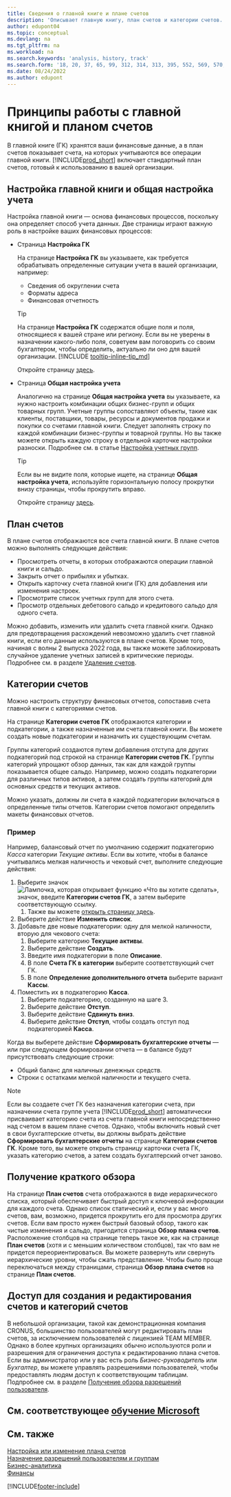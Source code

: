 ```yaml
---
title: Сведения о главной книге и плане счетов
description: 'Описывает главную книгу, план счетов и категории счетов. На странице Настройка ГК укажите, как требуется обрабатывать определенные ситуации учета в вашей организации.'
author: edupont04
ms.topic: conceptual
ms.devlang: na
ms.tgt_pltfrm: na
ms.workload: na
ms.search.keywords: 'analysis, history, track'
ms.search.form: '18, 20, 37, 65, 99, 312, 314, 313, 395, 552, 569, 570, 634, 790, 791, 1158'
ms.date: 08/24/2022
ms.author: edupont
---
```

# <a name="understanding-the-general-ledger-and-chart-of-accounts"></a><a name="understanding-the-general-ledger-and-chart-of-accounts"></a><a name="understanding-the-general-ledger-and-chart-of-accounts"></a>Принципы работы с главной книгой и планом счетов

В главной книге (ГК) хранятся ваши финансовые данные, а в план счетов показывает счета, на которых учитываются все операции главной книги. [!INCLUDE[prod_short](includes/prod_short.md)] включает стандартный план счетов, готовый к использованию в вашей организации.

## <a name="general-ledger-setup-and-general-posting-setup"></a><a name="general-ledger-setup-and-general-posting-setup"></a><a name="general-ledger-setup-and-general-posting-setup"></a>Настройка главной книги и общая настройка учета

Настройка главной книги — основа финансовых процессов, поскольку она определяет способ учета данных. Две страницы играют важную роль в настройке ваших финансовых процессов:  

* Страница **Настройка ГК**

  На странице **Настройка ГК** вы указываете, как требуется обрабатывать определенные ситуации учета в вашей организации, например:  

  * Сведения об округлении счета  
  * Форматы адреса  
  * Финансовая отчетность

  > [!TIP]
  > На странице **Настройка ГК** содержатся общие поля и поля, относящиеся к вашей стране или региону. Если вы не уверены в назначении какого-либо поля, советуем вам поговорить со своим бухгалтером, чтобы определить, актуально ли оно для вашей организации. [!INCLUDE [tooltip-inline-tip_md](includes/tooltip-inline-tip_md.md)]  

  Откройте страницу [здесь](https://businesscentral.dynamics.com/?page=118).
  
* Страница **Общая настройка учета**

  Аналогично на странице **Общая настройка учета** вы указываете, ка нужно настроить комбинации общих бизнес-групп и общих товарных групп. Учетные группы сопоставляют объекты, такие как клиенты, поставщики, товары, ресурсы и документов продажи и покупки со счетами главной книги. Следует заполнять строку по каждой комбинации бизнес-группы и товарной группы. Но вы также можете открыть каждую строку в отдельной карточке настройки разноски. Подробнее см. в статье [Настройка учетных групп](finance-posting-groups.md).  

  > [!TIP]
  > Если вы не видите поля, которые ищете, на странице **Общая настройка учета**, используйте горизонтальную полосу прокрутки внизу страницы, чтобы прокрутить вправо.  

  Откройте страницу [здесь](https://businesscentral.dynamics.com/?page=314).

## <a name="the-chart-of-accounts"></a><a name="the-chart-of-accounts"></a><a name="the-chart-of-accounts"></a>План счетов

В плане счетов отображаются все счета главной книги. В плане счетов можно выполнять следующие действия:  

* Просмотреть отчеты, в которых отображаются операции главной книги и сальдо.  
* Закрыть отчет о прибылях и убытках.  
* Открыть карточку счета главной книги (ГК) для добавления или изменения настроек.  
* Просмотрите список учетных групп для этого счета.
* Просмотр отдельных дебетового сальдо и кредитового сальдо для одного счета.

Можно добавить, изменить или удалить счета главной книги. Однако для предотвращения расхождений невозможно удалить счет главной книги, если его данные используются в плане счетов. Кроме того, начиная с волны 2 выпуска 2022 года, вы также можете заблокировать случайное удаление учетных записей в критические периоды. Подробнее см. в разделе [Удаление счетов](finance-setup-chart-accounts.md#delete-accounts).  

## <a name="account-categories"></a><a name="account-categories"></a><a name="account-categories"></a>Категории счетов

Можно настроить структуру финансовых отчетов, сопоставив счета главной книги с категориями счетов.  

На странице **Категории счетов ГК** отображаются категории и подкатегории, а также назначенные им счета главной книги. Вы можете создать новые подкатегории и назначить их существующим счетам.  

Группы категорий создаются путем добавления отступа для других подкатегорий под строкой на странице **Категории счетов ГК**. Группы категорий упрощают обзор данных, так как для каждой группы показывается общее сальдо. Например, можно создать подкатегории для различных типов активов, а затем создать группы категорий для основных средств и текущих активов.  

Можно указать, должны ли счета в каждой подкатегории включаться в определенные типы отчетов. Категории счетов помогают определить макеты финансовых отчетов.  

### <a name="example"></a><a name="example"></a><a name="example"></a>Пример

Например, балансовый отчет по умолчанию содержит подкатегорию *Касса* категории *Текущие активы*. Если вы хотите, чтобы в балансе учитывались мелкая наличность и чековый счет, выполните следующие действия:

1. Выберите значок ![Лампочка, которая открывает функцию «Что вы хотите сделать»](media/ui-search/search_small.png "Что вы хотите сделать"), значок, введите **Категории счетов ГК**, а затем выберите соответствующую ссылку.
   1. Также вы можете [открыть страницу здесь](https://businesscentral.dynamics.com/?page=790).
2. Выберите действие **Изменить список**.
3. Добавьте две новые подкатегории: одну для мелкой наличности, вторую для чекового счета:
   1. Выберите категорию **Текущие активы**.
   2. Выберите действие **Создать**.
   3. Введите имя подкатегории в поле **Описание**.
   4. В поле **Счета ГК в категории** выберите соответствующий счет ГК.
   5. В поле **Определение дополнительного отчета** выберите вариант **Кассы**.
4. Поместить их в подкатегорию **Касса**.
   1. Выберите подкатегорию, созданную на шаге 3.
   2. Выберите действие **Отступ**.
   3. Выберите действие **Сдвинуть вниз**.
   4. Выберите действие **Отступ**, чтобы создать отступ под подкатегорией **Касса**.

Когда вы выберете действие **Сформировать бухгалтерские отчеты** — или при следующем формировании отчета — в балансе будут присутствовать следующие строки:

* Общий баланс для наличных денежных средств.
* Строки с остатками мелкой наличности и текущего счета.  

> [!NOTE]
> Если вы создаете счет ГК без назначения категории счета, при назначении счета группе учета [!INCLUDE[prod_short](includes/prod_short.md)] автоматически присваивает категорию счета из счета главной книги непосредственно над счетом в вашем плане счетов. Однако, чтобы включить новый счет в свои бухгалтерские отчеты, вы должны выбрать действие **Сформировать бухгалтерские отчеты** на странице **Категории счетов ГК**. Кроме того, вы можете открыть страницу карточки счета ГК, указать категорию счетов, а затем создать бухгалтерский отчет заново.

## <a name="get-a-quick-overview"></a><a name="get-a-quick-overview"></a><a name="get-a-quick-overview"></a>Получение краткого обзора

На странице **План счетов** счета отображаются в виде иерархического списка, который обеспечивает быстрый доступ к ключевой информации для каждого счета. Однако список статический и, если у вас много счетов, вам, возможно, придется прокрутить его для просмотра других счетов. Если вам просто нужен быстрый базовый обзор, такого как чистые изменения и сальдо, пригодится страница **Обзор плана счетов**. Расположение столбцов на странице теперь такое же, как на странице **План счетов** (хотя и с меньшим количеством столбцов), так что вам не придется переориентироваться. Вы можете развернуть или свернуть иерархические уровни, чтобы сжать представление. Чтобы было проще переключаться между страницами, страница **Обзор плана счетов** на странице **План счетов**.

## <a name="access-to-create-and-edit-accounts-and-account-categories"></a><a name="access-to-create-and-edit-accounts-and-account-categories"></a><a name="access-to-create-and-edit-accounts-and-account-categories"></a>Доступ для создания и редактирования счетов и категорий счетов

В небольшой организации, такой как демонстрационная компания CRONUS, большинство пользователей могут редактировать план счетов, за исключением пользователей с лицензией TEAM MEMBER. Однако в более крупных организациях обычно используются роли и разрешения для ограничения доступа к редактированию плана счетов. Если вы администратор или у вас есть роль *Бизнес-руководитель* или *Бухгалтер*, вы можете управлять разрешениями пользователей, чтобы предоставлять людям доступ к соответствующим таблицам. Подпробнее см. в разделе [Получение обзора разрешений пользователя](ui-define-granular-permissions.md#to-get-an-overview-of-a-users-permissions).  

## <a name="see-related-microsoft-training"></a><a name="see-related-microsoft-training"></a><a name="see-related-microsoft-training"></a>См. соответствующее [обучение Microsoft](/training/modules/business-central-configure-general-ledger-setup/)

## <a name="see-also"></a><a name="see-also"></a><a name="see-also"></a>См. также

[Настройка или изменение плана счетов](finance-setup-chart-accounts.md)  
[Назначение разрешений пользователям и группам](ui-define-granular-permissions.md)  
[Бизнес-аналитика](bi.md)  
[Финансы](finance.md)  

[!INCLUDE[footer-include](includes/footer-banner.md)]
